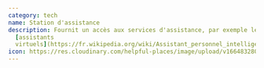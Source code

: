 ```yaml
---
category: tech
name: Station d'assistance
description: Fournit un accès aux services d'assistance, par exemple les
  [assistants
  virtuels](https://fr.wikipedia.org/wiki/Assistant_personnel_intelligent).
icon: https://res.cloudinary.com/helpful-places/image/upload/v1664832808/dtpr-icons/tech/voice_waavb6.svg
---
```

